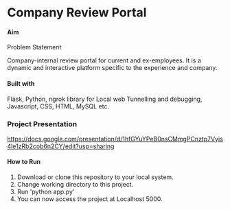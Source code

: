 # Company Review Portal

#### Aim

Problem Statement

Company-internal review portal for current and ex-employees.
It is a dynamic and interactive platform specific to the experience and company.

#### Built with

Flask, Python, ngrok library for Local web Tunnelling and debugging, Javascript, CSS, HTML, MySQL etc.

### Project Presentation
https://docs.google.com/presentation/d/1hfGYuYPeB0nsCMmgPCnztp7Vyis4le1zRb2cob6n2CY/edit?usp=sharing

#### How to Run

1) Download or clone this repository to your local system.
2) Change working directory to this project.
3) Run 'python app.py'
4) You can now access the project at Localhost 5000.


